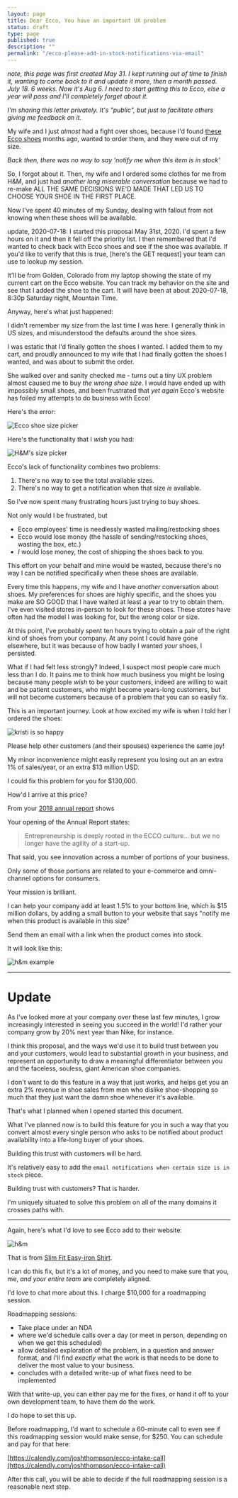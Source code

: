 ```yaml
---
layout: page
title: Dear Ecco, You have an important UX problem
status: draft
type: page
published: true
description: ""
permalink: "/ecco-please-add-in-stock-notifications-via-email"
---
```


_note, this page was first created May 31. I kept running out of time to finish it, wanting to come back to it and update it more, then a month passed. July 18. 6 weeks. Now it's Aug 6. I need to start getting this to Ecco, else a year will pass and I'll completely forget about it._

_I'm sharing this letter privately. It's "public", but just to facilitate others giving me feedback on it._


My wife and I just _almost_ had a fight over shoes, because I'd found [these Ecco shoes](https://us.ecco.com/ecco-collin-2.0-sneaker-536274.html?dwvar_536274_color=52664&dwvar_536274_size=39) months ago, wanted to order them, and they were out of my size. 

_Back then, there was no way to say 'notify me when this item is in stock'_

So, I forgot about it. Then, my wife and I ordered some clothes for me from H&M, and just had _another long miserable conversation_ because we had to re-make ALL THE SAME DECISIONS WE'D MADE THAT LED US TO CHOOSE YOUR SHOE IN THE FIRST PLACE.

Now I've spent 40 minutes of my Sunday, dealing with fallout from not knowing when these shoes will be available.

<!-- 2020-07-18 update -->

update, 2020-07-18: I started this proposal May 31st, 2020. I'd spent a few hours on it and then it fell off the priority list. I then remembered that I'd wanted to check back with Ecco shoes and see if the shoe was available. If you'd like to verify that this is true, [here's the GET request] your team can use to lookup my session. 

It'll be from Golden, Colorado from my laptop showing the state of my current cart on the Ecco website. You can track my behavior on the site and see that I added the shoe to the cart. It will have been at about 2020-07-18, 8:30p Saturday night, Mountain Time.

Anyway, here's what just happened:

I didn't remember my size from the last time I was here. I generally think in US sizes, and misunderstood the defaults around the shoe sizes.

I was estatic that I'd finally gotten the shoes I wanted. I added them to my cart, and proudly announced to my wife that I had finally gotten the shoes I wanted, and was about to submit the order.

She walked over and sanity checked me - turns out a tiny UX problem almost caused me to buy _the wrong shoe size_. I would have ended up with impossibly small shoes, and been frustrated that _yet again_ Ecco's website has foiled my attempts to do business with Ecco! 

Here's the error:

![Ecco shoe size picker](/images/2020-07-18-ecco-size-chooser.jpg)

Here's the functionality that I _wish_ you had:

![H&M's size picker](/images/2020-07-18-ecco-hm-size-guide.jpg)

Ecco's lack of functionality combines two problems:

1. There's no way to see the total available sizes. 
2. There's no way to get a notification when that size _is_ available.

So I've now spent many frustrating hours just trying to buy shoes. 

Not only would I be frustrated, but 
- Ecco employees' time is needlessly wasted mailing/restocking shoes
- Ecco would lose money (the hassle of sending/restocking shoes, wasting the box, etc.)
- _I_ would lose money, the cost of shipping the shoes back to you. 

This effort on your behalf and mine would be wasted, because there's no way I can be notified specifically when these shoes are available. 

Every time this happens, my wife and I have _another_ conversation about shoes. My preferences for shoes are highly specific, and the shoes you make are SO GOOD that I have waited at least a year to try to obtain them. I've even visited stores in-person to look for these shoes. These stores have often had the model I was looking for, but the wrong color or size. 

At this point, I've probably spent ten hours trying to obtain a pair of the right kind of shoes from your company. At any point I could have gone elsewhere, but it was because of how badly I wanted _your_ shoes, I persisted. 

What if I had felt less strongly? Indeed, I suspect most people care much less than I do. It pains me to think how much business you might be losing because many people _wish_ to be your customers, indeed are willing to wait and be patient customers, who might become years-long customers, but will not become customers because of a problem that you can so easily fix.

This is an important journey. Look at how excited my wife is when I told her I ordered the shoes:

![kristi is so happy](/images/2020-07-18-ecco-text-conversation-with-kristi.jpg)

Please help other customers (and their spouses) experience the same joy!

<!-- end 2020-07-18 update -->

My minor inconvenience might easily represent you losing out an an extra 1% of sales/year, or an extra $13 million USD.

I could fix this problem for you for $130,000. 

How'd I arrive at this price?

From your [2018 annual report](http://media.ecco.com/GroupCommunication/ECCO-Annual-Report-2018/#/) shows 

Your opening of the Annual Report states:

> Entrepreneurship is deeply rooted in the ECCO culture... but we no longer have the agility of a start-up. 

That said, you see innovation across a number of portions of your business. 

Only some of those portions are related to your e-commerce and omni-channel options for consumers.


Your mission is brilliant. 

I can help your company add at least 1.5% to your bottom line, which is $15 million dollars, by adding a small button to your website that says "notify me when this product is available in this size"

Send them an email with a link when the product comes into stock. 

It will look like this:

![h&m example](https://p64.f2.n0.cdn.getcloudapp.com/items/5zuXgmLx/Screen%20Recording%202020-05-31%20at%2007.48%20PM.gif?v=df86705d6cfb137e93fbdc3234b035fa)

------------------------------------

# Update

As I've looked more at your company over these last few minutes, I grow increasingly interested in seeing you succeed in the world! I'd rather your company grow by 20% next year than Nike, for instance. 

I think this proposal, and the ways we'd use it to build trust between you and your customers, would lead to substantial growth in your business, and represent an opportunity to draw a meaningful differentiator between you and the faceless, souless, giant American shoe companies. 

I don't want to do this feature in a way that just works, and helps get you an extra 2% revenue in shoe sales from men who dislike shoe-shopping so much that they just want the damn shoe whenever it's available. 

That's what I planned when I opened started this document.

What I've planned now is to build this feature for you in such a way that you convert almost every single person who asks to be notified about product availability into a life-long buyer of your shoes.

Building this trust with customers will be hard. 

It's relatively easy to add the `email notifications when certain size is in stock` piece.

Building trust with customers? That is harder.

I'm uniquely situated to solve this problem on all of the many domains it crosses paths with. 

----------------------

Again, here's what I'd love to see Ecco add to their website:

![h&m](https://p64.f2.n0.cdn.getcloudapp.com/items/5zuXgmLx/Screen%20Recording%202020-05-31%20at%2007.48%20PM.gif?v=df86705d6cfb137e93fbdc3234b035fa)

That is from [Slim Fit Easy-iron Shirt](https://www2.hm.com/en_us/productpage.0781758003.html). 

I can do this fix, but it's a lot of money, and you need to make sure that you, me, _and your entire team_ are completely aligned.

I'd love to chat more about this. I charge $10,000 for a roadmapping session.

Roadmapping sessions:
- Take place under an NDA
- where we'd schedule calls over a day (or meet in person, depending on when we get this scheduled)
- allow detailed exploration of the problem, in a question and answer format, and I'll find _exactly_ what the work is that needs to be done to deliver the most value to your business. 
- concludes with a detailed write-up of what fixes need to be implemented

With that write-up, you can either pay me for the fixes, or hand it off to your own development team, to have them do the work. 

I do hope to set this up. 

Before roadmapping, I'd want to schedule a 60-minute call to even see if this roadmapping session would make sense, for $250. You can schedule and pay for that  here: 

[https://calendly.com/joshthompson/ecco-intake-call](https://calendly.com/joshthompson/ecco-intake-call)

After this call, you will be able to decide if the full roadmapping session is a reasonable next step.


